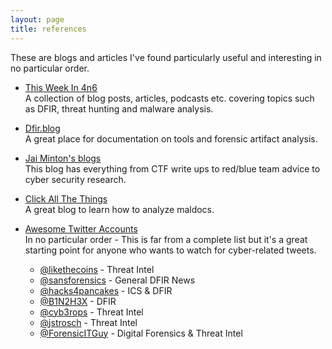 ```yaml
---
layout: page
title: references
---
```

These are blogs and articles I've found particularly useful and interesting in no particular order.

* [This Week In 4n6](https://thisweekin4n6.com/)  
A collection of blog posts, articles, podcasts etc. covering topics such as DFIR, threat hunting and malware analysis.

* [Dfir.blog](https://dfir.blog/)  
A great place for documentation on tools and forensic artifact analysis.

* [Jai Minton's blogs](https://www.jaiminton.com/)  
This blog has everything from CTF write ups to red/blue team advice to cyber security research.

* [Click All The Things](https://clickallthethings.wordpress.com/)  
A great blog to learn how to analyze maldocs.

* [Awesome Twitter Accounts](https://twitter.com)  
In no particular order - This is far from a complete list but it's a great starting point for anyone who wants to watch for cyber-related tweets.
    * [@likethecoins](https://twitter.com/likethecoins) - Threat Intel
    * [@sansforensics](https://twitter.com/sansforensics) - General DFIR News
    * [@hacks4pancakes](https://twitter.com/hacks4pancakes) - ICS & DFIR
    * [@B1N2H3X](https://twitter.com/B1N2H3X) - DFIR
    * [@cyb3rops](https://twitter.com/cyb3rops) - Threat Intel
    * [@jstrosch](https://twitter.com/jstrosch) - Threat Intel
    * [@ForensicITGuy](https://twitter.com/ForensicITGuy) - Digital Forensics & Threat Intel
